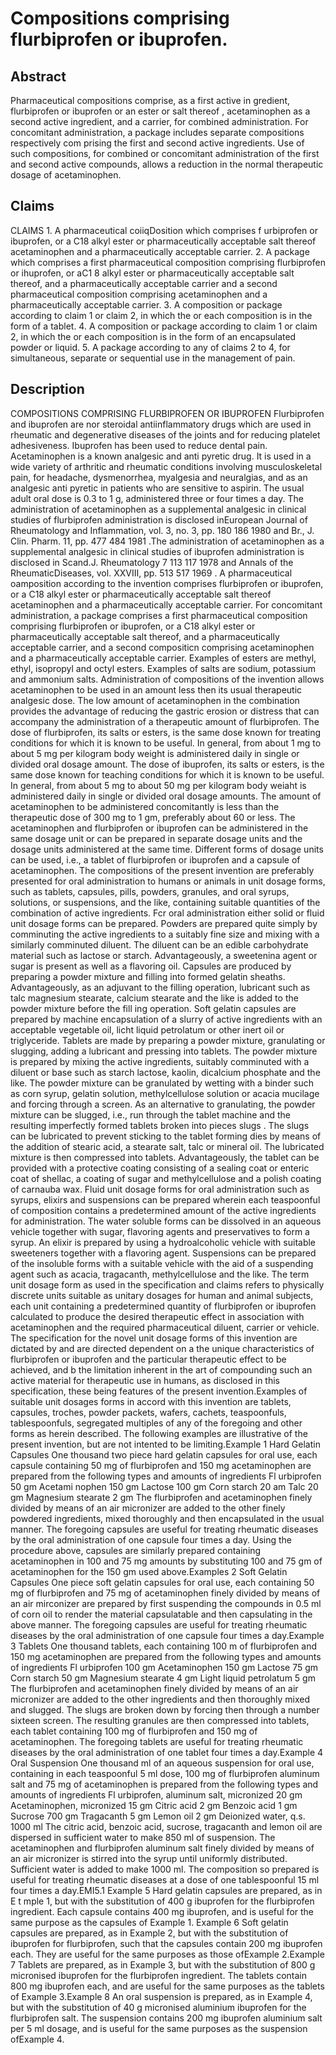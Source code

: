 # Compositions comprising flurbiprofen or ibuprofen.

## Abstract
Pharmaceutical compositions comprise, as a first active in gredient, flurbiprofen or ibuprofen or an ester or salt thereof , acetaminophen as a second active ingredient, and a carrier, for combined administration. For concomitant administration, a package includes separate compositions respectively com prising the first and second active ingredients. Use of such compositions, for combined or concomitant administration of the first and second active compounds, allows a reduction in the normal therapeutic dosage of acetaminophen.

## Claims
CLAIMS 1. A pharmaceutical coiiqDosition which comprises f urbiprofen or ibuprofen, or a C18 alkyl ester or pharmaceutically acceptable salt thereof acetaminophen and a pharmaceutically acceptable carrier. 2. A package which comprises a first pharmaceutical composition comprising flurbiprofen or ihuprofen, or aC1 8 alkyl ester or pharmaceutically acceptable salt thereof, and a pharmaceutically acceptable carrier and a second pharmaceutical composition comprising acetaminophen and a pharmaceutically acceptable carrier. 3. A composition or package according to claim 1 or claim 2, in which the or each composition is in the form of a tablet. 4. A composition or package according to claim 1 or claim 2, in which the or each composition is in the form of an encapsulated powder or liquid. 5. A package according to any of claims 2 to 4, for simultaneous, separate or sequential use in the management of pain.

## Description
COMPOSITIONS COMPRISING FLURBIPROFEN OR IBUPROFEN Flurbiprofen and ibuprofen are nor steroidal antiinflammatory drugs which are used in rheumatic and degenerative diseases of the joints and for reducing platelet adhesiveness. Ibuprofen has been used to reduce dental pain. Acetaminophen is a known analgesic and anti pyretic drug. It is used in a wide variety of arthritic and rheumatic conditions involving musculoskeletal pain, for headache, dysmenorrhea, myalgesia and neuralgias, and as an analgesic anti pyretic in patients who are sensitive to aspirin. The usual adult oral dose is 0.3 to 1 g, administered three or four times a day. The administration of acetaminophen as a supplemental analgesic in clinical studies of flurbiprofen administration is disclosed inEuropean Journal of Rheumatology and Inflammation, vol. 3, no. 3, pp. 180 186 1980 and Br., J. Clin. Pharm. 11, pp. 477 484 1981 .The administration of acetaminophen as a supplemental analgesic in clinical studies of ibuprofen administration is disclosed in Scand.J. Rheumatology 7 113 117 1978 and Annals of the RheumaticDiseases, vol. XXVIII, pp. 513 517 1969 . A pharmaceutical oamposition according to the invention comprises flurbiprofen or ibuprofen, or a C18 alkyl ester or pharmaceutically acceptable salt thereof acetaminophen and a pharmaceutically acceptable carrier. For concomitant administration, a package comprises a first pharmaceutical composition comprising flurbiprofen or ibuprofen, or a C18 alkyl ester or pharmaceutically acceptable salt thereof, and a pharmaceutically acceptable carrier, and a second compositicn comprising acetaminophen and a pharmaceutically acceptable carrier. Examples of esters are methyl, ethyl, isopropyl and octyl esters. Examples of salts are sodium, potassium and ammonium salts. Administration of compositions of the invention allows acetaminophen to be used in an amount less then its usual therapeutic analgesic dose. The low amount of acetaminophen in the combination provides the advantage of reducing the gastric erosion or distress that can accompany the administration of a therapeutic amount of flurbiprofen. The dose of flurbiprofen, its salts or esters, is the same dose known for treating conditions for which it is known to be useful. In general, from about 1 mg to about 5 mg per kilogram body weight is administered daily in single or divided oral dosage amount. The dose of ibuprofen, its salts or esters, is the same dose known for teaching conditions for which it is known to be useful. In general, from about 5 mg to about 50 mg per kilogram body weiaht is administered daily in single or divided oral dosage amounts. The amount of acetaminophen to be administered concomitantly is less than the therapeutic dose of 300 mg to 1 gm, preferably about 60 or less. The acetaminophen and flurbiprofen or ibuprofen can be administered in the same dosage unit or can be prepared in separate dosage units and the dosage units administered at the same time. Different forms of dosage units can be used, i.e., a tablet of flurbiprofen or ibuprofen and a capsule of acetaminophen. The compositions of the present invention are preferably presented for oral administration to humans or animals in unit dosage forms, such as tablets, capsules, pills, powders, granules, and oral syrups, solutions, or suspensions, and the like, containing suitable quantities of the combination of active ingredients. Fcr oral administration either solid or fluid unit dosage forms can be prepared. Powders are prepared quite simply by comminuting the active ingredients to a suitably fine size and mixing with a similarly comminuted diluent. The diluent can be an edible carbohydrate material such as lactose or starch. Advantageously, a sweetenina agent or sugar is present as well as a flavoring oil. Capsules are produced by preparing a powder mixture and filling into formed gelatin sheaths. Advantageously, as an adjuvant to the filling operation, lubricant such as talc magnesium stearate, calcium stearate and the like is added to the powder mixture before the fill ing operation. Soft gelatin capsules are prepared by machine encapsulation of a slurry of active ingredients with an acceptable vegetable oil, licht liquid petrolatum or other inert oil or triglyceride. Tablets are made by preparing a powder mixture, granulating or slugging, adding a lubricant and pressing into tablets. The powder mixture is prepared by mixing the active ingredients, suitably comminuted with a diluent or base such as starch lactose, kaolin, dicalcium phosphate and the like. The powder mixture can be granulated by wetting with a binder such as corn syrup, gelatin solution, methylcellulose solution or acacia mucilage and forcing through a screen. As an alternative to granulating, the powder mixture can be slugged, i.e., run through the tablet machine and the resulting imperfectly formed tablets broken into pieces slugs . The slugs can be lubricated to prevent sticking to the tablet forming dies by means of the addition of stearic acid, a stearate salt, talc or mineral oil. The lubricated mixture is then compressed into tablets. Advantageously, the tablet can be provided with a protective coating consisting of a sealing coat or enteric coat of shellac, a coating of sugar and methylcellulose and a polish coating of carnauba wax. Fluid unit dosage forms for oral administration such as syrups, elixirs and suspensions can be prepared wherein each teaspoonful of composition contains a predetermined amount of the active ingredients for administration. The water soluble forms can be dissolved in an aqueous vehicle together with sugar, flavoring agents and preservatives to form a syrup. An elixir is prepared by using a hydroalcoholic vehicle with suitable sweeteners together with a flavoring agent. Suspensions can be prepared of the insoluble forms with a suitable vehicle with the aid of a suspending agent such as acacia, tragacanth, methylcellulose and the like. The term unit dosage form as used in the specification and claims refers to physically discrete units suitable as unitary dosages for human and animal subjects, each unit containing a predetermined quantity of flurbiprofen or ibuprofen calculated to produce the desired therapeutic effect in association with acetaminophen and the required pharmaceutical diluent, carrier or vehicle. The specification for the novel unit dosage forms of this invention are dictated by and are directed dependent on a the unique characteristics of flurbiprofen or ibuprofen and the particular therapeutic effect to be achieved, and b the limitation inherent in the art of compounding such an active material for therapeutic use in humans, as disclosed in this specification, these being features of the present invention.Examples of suitable unit dosages forms in accord with this invention are tablets, capsules, troches, powder packets, wafers, cachets, teaspoonfuls, tablespoonfuls, segregated multiples of any of the foregoing and other forms as herein described. The following examples are illustrative of the present invention, but are not intented to be limiting.Example 1 Hard Gelatin Capsules One thousand two piece hard gelatin capsules for oral use, each capsule containing 50 mg of flurbiprofen and 150 mg acetaminophen are prepared from the following types and amounts of ingredients Fl urbiprofen 50 gm Acetami nophen 150 gm Lactose 100 gm Corn starch 20 am Talc 20 gm Magnesium stearate 2 gm The flurbiprofen and acetaminophen finely divided by means of an air micronizer are added to the other finely powdered ingredients, mixed thoroughly and then encapsulated in the usual manner. The foregoing capsules are useful for treating rheumatic diseases by the oral administration of one capsule four times a day. Using the procedure above, capsules are similarly prepared containing acetaminophen in 100 and 75 mg amounts by substituting 100 and 75 gm of acetaminophen for the 150 gm used above.Examples 2 Soft Gelatin Capsules One piece soft gelatin capsules for oral use, each containing 50 mg of flurbiprofen and 75 mg of acetaminophen finely divided by means of an air mirconizer are prepared by first suspending the compounds in 0.5 ml of corn oil to render the material capsulatable and then capsulating in the above manner. The foregoing capsules are useful for treating rheumatic diseases by the oral administration of one capsule four times a day.Example 3 Tablets One thousand tablets, each containing 100 m of flurbiprofen and 150 mg acetaminophen are prepared from the following types and amounts of ingredients Fl urbiprofen 100 gm Acetaminophen 150 gm Lactose 75 gm Corn starch 50 gm Magnesium stearate 4 gm Light liquid petrolatum 5 gm The flurbiprofen and acetaminophen finely divided by means of an air micronizer are added to the other ingredients and then thoroughly mixed and slugged. The slugs are broken down by forcing then through a number sixteen screen. The resulting granules are then compressed into tablets, each tablet containing 100 mg of flurbiprofen and 150 mg of acetaminophen. The foregoing tablets are useful for treating rheumatic diseases by the oral administration of one tablet four times a day.Example 4 Oral Suspension One thousand ml of an aqueous suspension for oral use, containing in each teaspoonful 5 ml dose, 100 mg of flurbiprofen aluminum salt and 75 mg of acetaminophen is prepared from the following types and amounts of ingredients Fl urbiprofen, aluminum salt, micronized 20 gm Acetaminophen, micronized 15 gm Citric acid 2 gm Benzoic acid 1 gm Sucrose 700 gm Tragacanth 5 gm Lemon oil 2 gm Deionized water, q.s. 1000 ml The citric acid, benzoic acid, sucrose, tragacanth and lemon oil are dispersed in sufficient water to make 850 ml of suspension. The acetaminophen and flurbiprofen aluminum salt finely divided by means of an air micronizer is stirred into the syrup until uniformly distributed. Sufficient water is added to make 1000 ml. The composition so prepared is useful for treating rheumatic diseases at a dose of one tablespoonful 15 ml four times a day.EMI5.1 Example 5 Hard gelatin capsules are prepared, as in E t mple 1, but with the substitution of 400 g ibuprofen for the flurbiprofen ingredient. Each capsule contains 400 mg ibuprofen, and is useful for the same purpose as the capsules of Example 1. Example 6 Soft gelatin capsules are prepared, as in Example 2, but with the substitution of ibuprofen for flurbiprofen, such that the capsules contain 200 mg ibuprofen each. They are useful for the same purposes as those ofExample 2.Example 7 Tablets are prepared, as in Example 3, but with the substitution of 800 g micronised ibuprofen for the flurbiprofen ingredient. The tablets contain 800 mg ibuprofen each, and are useful for the same purposes as the tablets of Example 3.Example 8 An oral suspension is prepared, as in Example 4, but with the substitution of 40 g micronised aluminium ibuprofen for the flurbiprofen salt. The suspension contains 200 mg ibuprofen aluminium salt per 5 ml dosage, and is useful for the same purposes as the suspension ofExample 4.